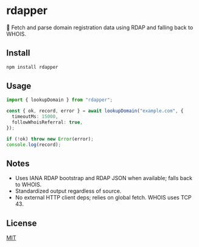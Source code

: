 # rdapper

🤵 Fetch and parse domain registration data using RDAP and falling back to WHOIS.

## Install

```bash
npm install rdapper
```

## Usage

```ts
import { lookupDomain } from "rdapper";

const { ok, record, error } = await lookupDomain("example.com", {
  timeoutMs: 15000,
  followWhoisReferral: true,
});

if (!ok) throw new Error(error);
console.log(record);
```

## Notes

- Uses IANA RDAP bootstrap and RDAP JSON when available; falls back to WHOIS.
- Standardized output regardless of source.
- No external HTTP client deps; relies on global fetch. WHOIS uses TCP 43.

## License

[MIT](LICENSE)
